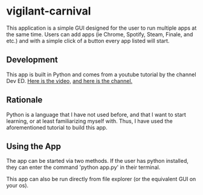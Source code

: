 # vigilant-carnival

This application is a simple GUI designed for the user to run multiple apps at the same time. Users can add apps (ie Chrome, Spotify, Steam, Finale, and etc.) and with a simple click of a button every app listed will start. 

## Development
This app is built in Python and comes from a youtube tutorial by the channel Dev ED. [Here is the video,](https://www.youtube.com/watch?v=jE-SpRI3K5g) [and here is the channel.](https://www.youtube.com/channel/UClb90NQQcskPUGDIXsQEz5Q)

## Rationale
Python is a language that I have not used before, and that I want to start learning, or at least familiarizing myself with. Thus, I have used the aforementioned tutorial to build this app. 

## Using the App
The app can be started via two methods. If the user has python installed, they can enter the command 'python app.py' in their terminal. 

This app can also be run directly from file explorer (or the equivalent GUI on your os).
